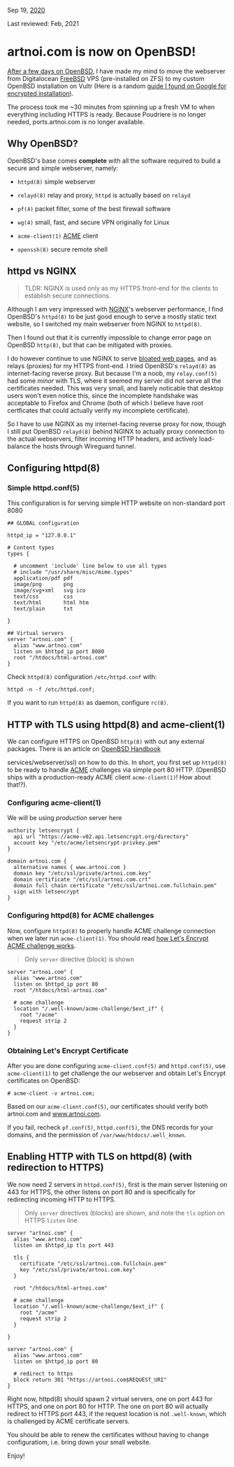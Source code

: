 Sep 19, [2020](/blog/2020/)

Last reviewed: Feb, 2021

# artnoi.com is now on OpenBSD!

[After a few days on OpenBSD](blog/2020/openbsd/), I have made my mind to move the webserver from Digitalocean [FreeBSD](https://freebsd.org) VPS (pre-installed on ZFS) to my custom OpenBSD installation on Vultr (Here is a random [guide I found on Google for encrypted installation](https://cryptsus.com/blog/wireguard-vpn-privacy-server-on-a-vultr-cloud-vps-on-openbsd-6.6-with-full-disk-encryption.html?fbclid=IwAR1tRIZ9iXhV2HN3eDp_8Y1nrqjzW14Ko-rxph5lYHdfeOs4pSOkIKqsUUQ)).

The process took me ~30 minutes from spinning up a fresh VM to when everything including HTTPS is ready. Because Poudriere is no longer needed, ports.artnoi.com is no longer available.

## Why OpenBSD?

OpenBSD's base comes **complete** with all the software required to build a secure and simple webserver, namely:

- `httpd(8)` simple webserver

- `relayd(8)` relay and proxy, `httpd` is actually based on `relayd`

- `pf(4)` packet filter, some of the best firewall software

- `wg(4)` small, fast, and secure VPN originally for Linux

- `acme-client(1)` [ACME](https://en.wikipedia.org/wiki/Automated_Certificate_Management_Environment) client

- `openssh(8)` secure remote shell

## httpd vs NGINX

> TLDR: NGINX is used only as my HTTPS front-end for the clients to establish secure connections.

Although I am very impressed with [NGINX](https://nginx.com)'s webserver performance, I find OpenBSD's `httpd(8)` to be just good enough to serve a mostly static text website, so I switched my main webserver from NGINX to `httpd(8)`.

Then I found out that it is currently impossible to change error page on OpenBSD `http(8)`, but that can be mitigated with proxies.

I do however continue to use NGINX to serve [bloated web pages](https://docs.pi-hole.net/guides/nginx-configuration), and as relays (proxies) for my HTTPS front-end. I tried OpenBSD's `relayd(8)` as internet-facing reverse proxy. But because I'm a noob, my `relay.conf(5)` had some _minor_ with TLS, where it seemed my server did not serve all the certificates needed. This was very small, and barely noticable that desktop users won't even notice this, since the incomplete handshake was acceptable to Firefox and Chrome (both of which I believe have root certficates that could actually verify my incomplete certificate).

So I have to use NGINX as my internet-facing reverse proxy for now, though I still put OpenBSD `relayd(8)` behind NGINX to actually proxy connection to the actual webservers, filter incoming HTTP headers, and actively load-balance the hosts through Wireguard tunnel.

## Configuring httpd(8)

### Simple httpd.conf(5)

This configuration is for serving simple HTTP website on non-standard port 8080

```
## GLOBAL configuration

httpd_ip = "127.0.0.1"

# Content types
types {

  # uncomment 'include' line below to use all types
  # include "/usr/share/misc/mime.types"
  application/pdf pdf
  image/png       png
  image/svg+xml   svg ico
  text/css        css
  text/html       html htm
  text/plain      txt

}

## Virtual servers
server "artnoi.com" {
  alias "www.artnoi.com"
  listen on $httpd_ip port 8080
  root "/htdocs/html-artnoi.com"
}
```

Check `httpd(8)` configuration `/etc/httpd.conf` with:

```shell
httpd -n -f /etc/httpd.conf;
```

If you want to run `httpd(8)` as daemon, configure `rc(8)`.

## HTTP with TLS using httpd(8) and acme-client(1)

We can configure HTTPS on OpenBSD `http(8)` with out any external packages. There is an article on [OpenBSD Handbook](https://www.openbsdhandbook.com)

services/webserver/ssl) on how to do this. In short, you first set up `httpd(8)` to be ready to handle [ACME](https://en.wikipedia.org/wiki/Automated_Certificate_Management_Environment) challenges via simple port 80 HTTP. (OpenBSD ships with a production-ready ACME client `acme-client(1)`! How about that!?).

### Configuring acme-client(1)

We will be using _production_ server here

```
authority letsencrypt {
  api url "https://acme-v02.api.letsencrypt.org/directory"
  account key "/etc/acme/letsencrypt-privkey.pem"
}

domain artnoi.com {
  alternative names { www.artnoi.com }
  domain key "/etc/ssl/private/artnoi.com.key"
  domain certificate "/etc/ssl/artnoi.com.crt"
  domain full chain certificate "/etc/ssl/artnoi.com.fullchain.pem"
  sign with letsencrypt
}
```

### Configuring httpd(8) for ACME challenges

Now, configure `httpd(8)` to properly handle ACME challenge connection when we later run `acme-client(1)`. You should read [how Let's Encrypt ACME challenge works](https://letsencrypt.org/how-it-works/).

> Only `server` directive (block) is shown

```
server "artnoi.com" {
  alias "www.artnoi.com"
  listen on $httpd_ip port 80
  root "/htdocs/html-artnoi.com"

  # acme challenge
  location "/.well-known/acme-challenge/$ext_if" {
    root "/acme"
    request strip 2
  }
}
```

### Obtaining Let's Encrypt Certificate

After you are done configuring `acme-client.conf(5)` and `httpd.conf(5)`, use `acme-client(1)` to get challenge the our webserver and obtain Let's Encrypt certificates on OpenBSD:

    # acme-client -v artnoi.com;

Based on our `acme-client.conf(5)`, our certificates should verify both artnoi.com and www.artnoi.com.

If you fail, recheck `pf.conf(5)`, `httpd.conf(5)`, the DNS records for your domains, and the permission of `/var/www/htdocs/.well_known`.

## Enabling HTTP with TLS on httpd(8) (with redirection to HTTPS)

We now need 2 servers in `httpd.conf(5)`, first is the main server listening on 443 for HTTPS, the other listens on port 80 and is specifically for redirecting incoming HTTP to HTTPS.

> Only `server` directives (blocks) are shown, and note the `tls` option on HTTPS `listen` line.

```
server "artnoi.com" {
  alias "www.artnoi.com"
  listen on $httpd_ip tls port 443

  tls {
    certificate "/etc/ssl/artnoi.com.fullchain.pem"
    key "/etc/ssl/private/artnoi.com.key"
  }

  root "/htdocs/html-artnoi.com"

  # acme challenge
  location "/.well-known/acme-challenge/$ext_if" {
    root "/acme"
    request strip 2
  }

}

server "artnoi.com" {
  alias "www.artnoi.com"
  listen on $httpd_ip port 80

  # redirect to https
  block return 301 "https://artnoi.com$REQUEST_URI"
}
```

Right now, httpd(8) should spawn 2 virtual servers, one on port 443 for HTTPS, and one on port 80 for HTTP. The one on port 80 will actually redirect to HTTPS port 443, if the request location is not `.well-known`, which is challenged by ACME certificate servers.

You should be able to renew the certificates without having to change configuratiom, i.e. bring down your small website.

Enjoy!
